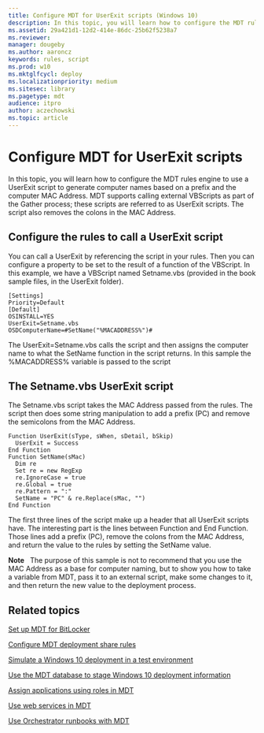 ```yaml
---
title: Configure MDT for UserExit scripts (Windows 10)
description: In this topic, you will learn how to configure the MDT rules engine to use a UserExit script to generate computer names based on a prefix and the computer MAC Address.
ms.assetid: 29a421d1-12d2-414e-86dc-25b62f5238a7
ms.reviewer: 
manager: dougeby
ms.author: aaroncz
keywords: rules, script
ms.prod: w10
ms.mktglfcycl: deploy
ms.localizationpriority: medium
ms.sitesec: library
ms.pagetype: mdt
audience: itpro
author: aczechowski
ms.topic: article
---
```


# Configure MDT for UserExit scripts

In this topic, you will learn how to configure the MDT rules engine to use a UserExit script to generate computer names based on a prefix and the computer MAC Address. MDT supports calling external VBScripts as part of the Gather process; these scripts are referred to as UserExit scripts. The script also removes the colons in the MAC Address.

## Configure the rules to call a UserExit script

You can call a UserExit by referencing the script in your rules. Then you can configure a property to be set to the result of a function of the VBScript. In this example, we have a VBScript named Setname.vbs (provided in the book sample files, in the UserExit folder).

``` 
[Settings]
Priority=Default
[Default]
OSINSTALL=YES
UserExit=Setname.vbs
OSDComputerName=#SetName("%MACADDRESS%")#
```

The UserExit=Setname.vbs calls the script and then assigns the computer name to what the SetName function in the script returns. In this sample the %MACADDRESS% variable is passed to the script

## The Setname.vbs UserExit script

The Setname.vbs script takes the MAC Address passed from the rules. The script then does some string manipulation to add a prefix (PC) and remove the semicolons from the MAC Address.

``` 
Function UserExit(sType, sWhen, sDetail, bSkip) 
  UserExit = Success 
End Function 
Function SetName(sMac)
  Dim re
  Set re = new RegExp
  re.IgnoreCase = true
  re.Global = true
  re.Pattern = ":"
  SetName = "PC" & re.Replace(sMac, "")
End Function
```
The first three lines of the script make up a header that all UserExit scripts have. The interesting part is the lines between Function and End Function. Those lines add a prefix (PC), remove the colons from the MAC Address, and return the value to the rules by setting the SetName value.

**Note**  
The purpose of this sample is not to recommend that you use the MAC Address as a base for computer naming, but to show you how to take a variable from MDT, pass it to an external script, make some changes to it, and then return the new value to the deployment process.
 
## Related topics

[Set up MDT for BitLocker](set-up-mdt-for-bitlocker.md)

[Configure MDT deployment share rules](configure-mdt-deployment-share-rules.md)

[Simulate a Windows 10 deployment in a test environment](simulate-a-windows-10-deployment-in-a-test-environment.md)

[Use the MDT database to stage Windows 10 deployment information](use-the-mdt-database-to-stage-windows-10-deployment-information.md)

[Assign applications using roles in MDT](assign-applications-using-roles-in-mdt.md)

[Use web services in MDT](use-web-services-in-mdt.md)

[Use Orchestrator runbooks with MDT](use-orchestrator-runbooks-with-mdt.md)
